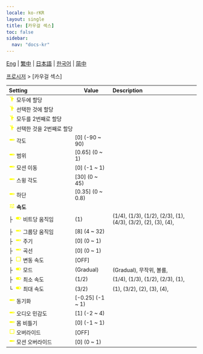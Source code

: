 ```yaml
---
locale: ko-rKR
layout: single
title: [카우걸 섹스]
toc: false
sidebar:
  nav: "docs-kr"
---
```

[Eng](/dancexr/menu/2025.4/motion/cowgirl_sex) | [繁中](/tw/dancexr/menu/2025.4/motion/cowgirl_sex) | [日本語](/jp/dancexr/menu/2025.4/motion/cowgirl_sex) | [한국어](/kr/dancexr/menu/2025.4/motion/cowgirl_sex) | [简中](/zh/dancexr/menu/2025.4/motion/cowgirl_sex)

[프로시저](../menu#프로시저) > [카우걸 섹스]



| Setting | Value | Description |
| :--- | --- | :--- |
|<nobr> ![motion icon](/images/icon/ic_motion.png)  모두에 할당</nobr>|| 
|<nobr> ![motion icon](/images/icon/ic_motion.png)  선택한 것에 할당</nobr>|| 
|<nobr> ![motion icon](/images/icon/ic_motion.png)  모두를 2번째로 할당</nobr>|| 
|<nobr> ![motion icon](/images/icon/ic_motion.png)  선택한 것을 2번째로 할당</nobr>|| 
|<nobr> ![slider icon](/images/icon/ic_slider.png)  각도</nobr>| [0] (-90 ~ 90) | 
|<nobr> ![slider icon](/images/icon/ic_slider.png)  범위</nobr>| [0.65] (0 ~ 1) | 
|<nobr> ![slider icon](/images/icon/ic_slider.png)  모션 이동</nobr>| [0] (-1 ~ 1) | 
|<nobr> ![slider icon](/images/icon/ic_slider.png)  스윙 각도</nobr>| [30] (0 ~ 45) | 
|<nobr> ![slider icon](/images/icon/ic_slider.png)  하단</nobr>| [0.35] (0 ~ 0.8) | 
|<nobr> ![tune icon](/images/icon/ic_tune.png)  <b>속도</b></nobr>| | 
|<nobr>├&nbsp; ![toggle_on icon](/images/icon/ic_toggle_on.png)  비트당 움직임</nobr>| (1) | (1/4), (1/3), (1/2), (2/3), (1), (4/3), (3/2), (2), (3), (4), 
|<nobr>├&nbsp; ![slider icon](/images/icon/ic_slider.png)  그룹당 움직임</nobr>| [8] (4 ~ 32) | 
|<nobr>├&nbsp; ![slider icon](/images/icon/ic_slider.png)  주기</nobr>| [0] (0 ~ 1) | 
|<nobr>├&nbsp; ![slider icon](/images/icon/ic_slider.png)  곡선</nobr>| [0] (0 ~ 1) | 
|<nobr>├&nbsp; ![check_off icon](/images/icon/ic_check_off.png)  변동 속도</nobr>| [OFF] | 
|<nobr>├&nbsp; ![toggle_on icon](/images/icon/ic_toggle_on.png)  모드</nobr>| (Gradual) | (Gradual), 무작위, 볼륨, 
|<nobr>├&nbsp; ![toggle_on icon](/images/icon/ic_toggle_on.png)  최소 속도</nobr>| (1/2) | (1/4), (1/3), (1/2), (2/3), (1), 
|<nobr>└&nbsp; ![toggle_on icon](/images/icon/ic_toggle_on.png)  최대 속도</nobr>| (3/2) | (1), (3/2), (2), (3), (4), 
|<nobr> ![slider icon](/images/icon/ic_slider.png)  동기화</nobr>| [-0.25] (-1 ~ 1) | 
|<nobr> ![slider icon](/images/icon/ic_slider.png)  오디오 민감도</nobr>| [1] (-2 ~ 4) | 
|<nobr> ![slider icon](/images/icon/ic_slider.png)  몸 비틀기</nobr>| [0] (-1 ~ 1) | 
|<nobr> ![check_off icon](/images/icon/ic_check_off.png)  오버라이드</nobr>| [OFF] | 
|<nobr> ![slider icon](/images/icon/ic_slider.png)  모션 오버라이드</nobr>| [0] (0 ~ 1) | 
